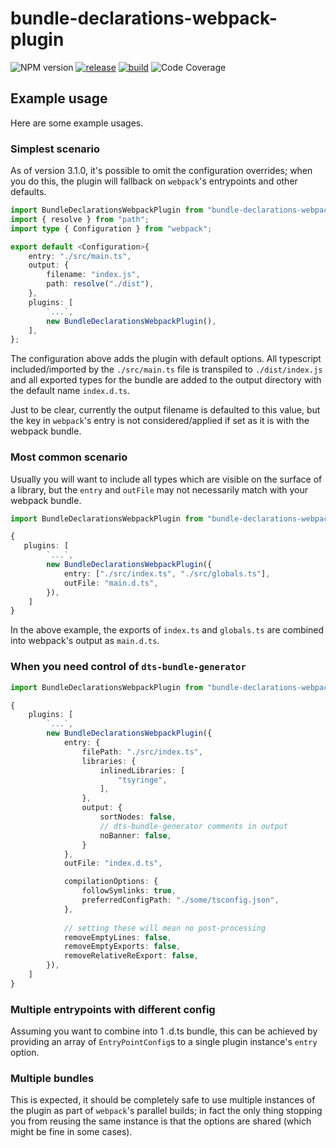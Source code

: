 # bundle-declarations-webpack-plugin 
![NPM version](https://badge.fury.io/js/bundle-declarations-webpack-plugin.svg) 
[![release](https://github.com/dominicbirch/bundle-declarations-webpack-plugin/actions/workflows/release.yml/badge.svg)](https://github.com/dominicbirch/bundle-declarations-webpack-plugin/actions/workflows/release.yml)
[![build](https://github.com/dominicbirch/bundle-declarations-webpack-plugin/actions/workflows/test.yml/badge.svg)](https://github.com/dominicbirch/bundle-declarations-webpack-plugin/actions/workflows/test.yml)
![Code Coverage](https://img.shields.io/badge/Code%20Coverage-100%25-success?style=flat)


## Example usage
Here are some example usages.

### Simplest scenario
As of version 3.1.0, it's possible to omit the configuration overrides; when you do this, the plugin will fallback on `webpack`'s entrypoints and other defaults.
```typescript
import BundleDeclarationsWebpackPlugin from "bundle-declarations-webpack-plugin";
import { resolve } from "path";
import type { Configuration } from "webpack";

export default <Configuration>{
    entry: "./src/main.ts",
    output: {
        filename: "index.js",
        path: resolve("./dist"),
    },
    plugins: [
        `...`,
        new BundleDeclarationsWebpackPlugin(),
    ],
};
```
The configuration above adds the plugin with default options.  All typescript included/imported by the `./src/main.ts` file is transpiled to `./dist/index.js` and all exported types for the bundle are added to the output directory with the default name `index.d.ts`.  

Just to be clear, currently the output filename is defaulted to this value, but the key in `webpack`'s entry is not considered/applied if set as it is with the webpack bundle.

### Most common scenario
Usually you will want to include all types which are visible on the surface of a library, but the `entry` and `outFile` may not necessarily match with your webpack bundle. 
```typescript
import BundleDeclarationsWebpackPlugin from "bundle-declarations-webpack-plugin";

{
   plugins: [
        `...`,
        new BundleDeclarationsWebpackPlugin({
            entry: ["./src/index.ts", "./src/globals.ts"],
            outFile: "main.d.ts",
        }),
    ]
}
```
In the above example, the exports of `index.ts` and `globals.ts` are combined into webpack's output as `main.d.ts`.  

### When you need control of `dts-bundle-generator`
```typescript
import BundleDeclarationsWebpackPlugin from "bundle-declarations-webpack-plugin";

{
    plugins: [
        `...`,
        new BundleDeclarationsWebpackPlugin({
            entry: {
                filePath: "./src/index.ts",
                libraries: {
                    inlinedLibraries: [
                        "tsyringe",
                    ],
                },
                output: {
                    sortNodes: false,
                    // dts-bundle-generator comments in output
                    noBanner: false, 
                }
            },
            outFile: "index.d.ts",

            compilationOptions: {
                followSymlinks: true,
                preferredConfigPath: "./some/tsconfig.json",
            },
            
            // setting these will mean no post-processing
            removeEmptyLines: false,
            removeEmptyExports: false,
            removeRelativeReExport: false,
        }),
    ]
}
```

### Multiple entrypoints with different config
Assuming you want to combine into 1 .d.ts bundle, this can be achieved by providing an array of `EntryPointConfig`s to a single plugin instance's `entry` option.

### Multiple bundles
This is expected, it should be completely safe to use multiple instances of the plugin as part of `webpack`'s parallel builds; in fact the only thing stopping you from reusing the same instance is that the options are shared (which might be fine in some cases).
